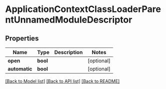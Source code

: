 # ApplicationContextClassLoaderParentUnnamedModuleDescriptor

## Properties
Name | Type | Description | Notes
------------ | ------------- | ------------- | -------------
**open** | **bool** |  | [optional] 
**automatic** | **bool** |  | [optional] 

[[Back to Model list]](../README.md#documentation-for-models) [[Back to API list]](../README.md#documentation-for-api-endpoints) [[Back to README]](../README.md)


